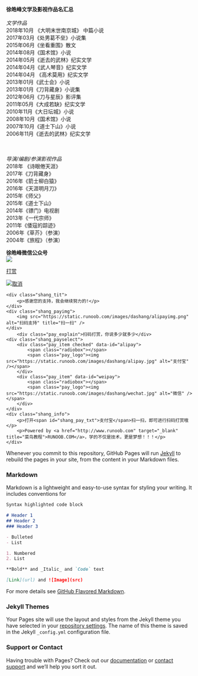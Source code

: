 
<b>徐皓峰文学及影视作品名汇总</b><br><br>
<i>文学作品</i><br>
2018年10月 《大明末世南京城》 中篇小说<br>
2017年03月《处男葛不垒》小说集<br>
2015年06月《坐看重围》散文<br>
2014年08月《国术馆》小说<br>
2014年05月《逝去的武林》纪实文学<br>
2014年04月《武人琴音》纪实文学<br>
2014年04月 《高术莫用》纪实文学<br>
2013年01月《武士会》小说<br>
2013年01月《刀背藏身》小说集<br>
2012年06月《刀与星辰》影评集<br>
2011年05月《大成若缺》纪实文学<br>
2010年11月《大日坛城》小说<br>
2008年10月《国术馆》小说<br>
2007年10月《道士下山》小说<br>
2006年11月《逝去的武林》纪实文学<br>

<br><br>
<i>导演/编剧/参演影视作品</i><br>
2018年 《诗眼倦天涯》<br>
2017年《刀背藏身》<br>
2016年《箭士柳白猿》<br>
2016年《天涯明月刀》<br>
2015年《师父》<br>
2015年《道士下山》<br>
2014年《镖门》电视剧<br>
2013年《一代宗师》<br>
2011年《倭寇的踪迹》<br>
2006年《草芥》（参演）<br>
2004年《旅程》（参演）<br>

<b>徐皓峰微信公众号</b><br>
<img src="http://ww1.sinaimg.cn/thumbnail/006891Mqgy1gcusxgm8upj307a07a0sz.jpg"/>

<script src="https://cdn.staticfile.org/jquery/2.2.4/jquery.min.js"></script>
<p><a href="javascript:void(0)" onclick="dashangToggle()" class="dashang" title="打赏，支持一下">打赏</a></p>
<div class="hide_box"></div>
<div class="shang_box">
    <a class="shang_close" href="javascript:void(0)" onclick="dashangToggle()" title="关闭"><img src="https://static.runoob.com/images/dashang/close.jpg" alt="取消" /></a>
    
    <div class="shang_tit">
        <p>感谢您的支持，我会继续努力的!</p>
    </div>
    <div class="shang_payimg">
        <img src="https://static.runoob.com/images/dashang/alipayimg.png" alt="扫码支持" title="扫一扫" />
    </div>
        <div class="pay_explain">扫码打赏，你说多少就多少</div>
    <div class="shang_payselect">
        <div class="pay_item checked" data-id="alipay">
            <span class="radiobox"></span>
            <span class="pay_logo"><img src="https://static.runoob.com/images/dashang/alipay.jpg" alt="支付宝" /></span>
        </div>
        <div class="pay_item" data-id="weipay">
            <span class="radiobox"></span>
            <span class="pay_logo"><img src="https://static.runoob.com/images/dashang/wechat.jpg" alt="微信" /></span>
        </div>
    </div>
    <div class="shang_info">
        <p>打开<span id="shang_pay_txt">支付宝</span>扫一扫，即可进行扫码打赏哦</p>
        <p>Powered by <a href="http://www.runoob.com" target="_blank" title="菜鸟教程">RUNOOB.COM</a>，学的不仅是技术，更是梦想！！！</p>
    </div>
</div>
</div>



Whenever you commit to this repository, GitHub Pages will run [Jekyll](https://jekyllrb.com/) to rebuild the pages in your site, from the content in your Markdown files.

### Markdown

Markdown is a lightweight and easy-to-use syntax for styling your writing. It includes conventions for

```markdown
Syntax highlighted code block

# Header 1
## Header 2
### Header 3

- Bulleted
- List

1. Numbered
2. List

**Bold** and _Italic_ and `Code` text

[Link](url) and ![Image](src)
```

For more details see [GitHub Flavored Markdown](https://guides.github.com/features/mastering-markdown/).

### Jekyll Themes

Your Pages site will use the layout and styles from the Jekyll theme you have selected in your [repository settings](https://github.com/tomxiongs/firsttest/settings). The name of this theme is saved in the Jekyll `_config.yml` configuration file.

### Support or Contact

Having trouble with Pages? Check out our [documentation](https://help.github.com/categories/github-pages-basics/) or [contact support](https://github.com/contact) and we’ll help you sort it out.
